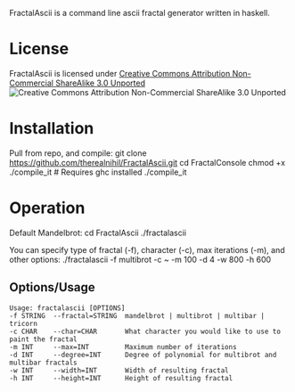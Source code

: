 FractalAscii is a command line  ascii fractal generator written in haskell.

License
=======
FractalAscii is licensed under [Creative Commons Attribution Non-Commercial ShareAlike 3.0 Unported](http://creativecommons.org/licenses/by-nc-sa/3.0)
![Creative Commons Attribution Non-Commercial ShareAlike 3.0 Unported](http://i.creativecommons.org/l/by-nc-sa/3.0/80x15.png)

Installation
============
Pull from repo, and compile:
    git clone https://github.com/therealnihil/FractalAscii.git
    cd FractalConsole
    chmod +x ./compile_it
    # Requires ghc installed
    ./compile_it

Operation
=========
Default Mandelbrot:
    cd FractalAscii
    ./fractalascii

You can specify type of fractal (-f), character (-c), max iterations (-m), and other options:
    ./fractalascii -f multibrot -c ~ -m 100 -d 4 -w 800 -h 600 

Options/Usage
-------------
    Usage: fractalascii [OPTIONS]
	-f STRING  --fractal=STRING  mandelbrot | multibrot | multibar | tricorn
	-c CHAR    --char=CHAR       What character you would like to use to paint the fractal
	-m INT     --max=INT         Maximum number of iterations
	-d INT     --degree=INT      Degree of polynomial for multibrot and multibar fractals
	-w INT     --width=INT       Width of resulting fractal
	-h INT     --height=INT      Height of resulting fractal
